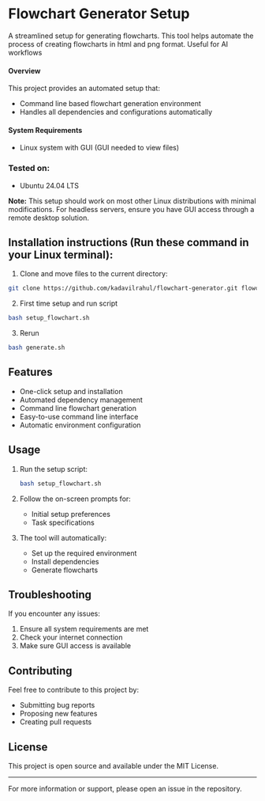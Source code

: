 # Flowchart Generator Setup

A streamlined setup for generating flowcharts. This tool helps automate the process of creating flowcharts in html and png format. Useful for AI workflows

#### Overview

This project provides an automated setup that:
- Command line based flowchart generation environment
- Handles all dependencies and configurations automatically

#### System Requirements

- Linux system with GUI (GUI needed to view files)

### Tested on:
- Ubuntu 24.04 LTS

**Note:** This setup should work on most other Linux distributions with minimal modifications. For headless servers, ensure you have GUI access through a remote desktop solution.

## Installation instructions (Run these command in your Linux terminal):
1. Clone and move files to the current directory:

```bash
git clone https://github.com/kadavilrahul/flowchart-generator.git flowchart-generator && mv flowchart-generator/setup_flowchart.sh flowchart-generator/generate.sh . && rm -rf flowchart-generator
```

2. First time setup and run script
```bash
bash setup_flowchart.sh
```
3. Rerun
```bash
bash generate.sh
```

## Features

- One-click setup and installation
- Automated dependency management
- Command line flowchart generation
- Easy-to-use command line interface
- Automatic environment configuration

## Usage

1. Run the setup script:
   ```bash
   bash setup_flowchart.sh
   ```

2. Follow the on-screen prompts for:
   - Initial setup preferences
   - Task specifications

3. The tool will automatically:
   - Set up the required environment
   - Install dependencies
   - Generate flowcharts

## Troubleshooting

If you encounter any issues:
1. Ensure all system requirements are met
2. Check your internet connection
3. Make sure GUI access is available

## Contributing

Feel free to contribute to this project by:
- Submitting bug reports
- Proposing new features
- Creating pull requests

## License

This project is open source and available under the MIT License.

---

For more information or support, please open an issue in the repository.
